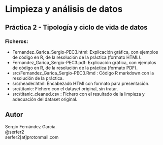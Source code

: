 # Limpieza y análisis de datos

## Práctica 2 - Tipología y ciclo de vida de datos

### Ficheros:

 - Fernandez_Garica_Sergio-PEC3.html:  Explicación gráfica, con ejemplos de código en R, de la resolución de la práctica (formato HTML).
 - Fernandez_Garica_Sergio-PEC3.pdf:  Explicación gráfica, con ejemplos de código en R, de la resolución de la práctica (formato PDF).
 - src/Fernandez_Garica_Sergio-PEC3.Rmd :  Código R markdown con la resolución de la práctica.
 - src/header.html:  Encabezado HTMl con formato para presentación.
 - src/titanic:  Fichero con el dataset original, sin tratar.
 - src/titanic_cleaned.csv  : Fichero con el resultado de la limpieza y adecuación del dataset original.

## Autor

Sergio Fernández García.   
@serfer2  
serfer2[at]protonmail.com





























